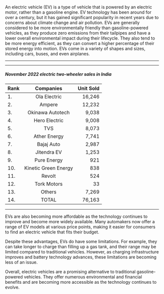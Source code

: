 An electric vehicle (EV) is a type of vehicle that is powered by an electric motor, rather than a gasoline engine. EV technology has been around for over a century, but it has gained significant popularity in recent years due to concerns about climate change and air pollution. EVs are generally considered to be more environmentally friendly than gasoline-powered vehicles, as they produce zero emissions from their tailpipes and have a lower overall environmental impact during their lifecycle. They also tend to be more energy efficient, as they can convert a higher percentage of their stored energy into motion. EVs come in a variety of shapes and sizes, including cars, buses, and even airplanes.

---

 
<!-- horizontal ads for blog -->
<!-- <ins class="adsbygoogle"
     style="display:block"
     data-ad-client="ca-pub-5852688625693261"
     data-ad-slot="1706405702"
     data-ad-format="auto"
     data-full-width-responsive="true"></ins> -->


---
##### November 2022 electric two-wheeler sales in India

| Rank |      Companies       | Unit Sold |
| :--- | :------------------: | --------: |
| 1.   |     Ola Electric     |    16,246 |
| 2.   |        Ampere        |    12,232 |
| 3.   |   Okinawa Autotech   |     9,038 |
| 4.   |    Hero Electric     |     9,008 |
| 5.   |         TVS          |     8,073 |
| 6.   |     Ather Energy     |     7,741 |
| 7.   |      Bajaj Auto      |     2,987 |
| 8.   |     Jitendra EV      |     1,253 |
| 9.   |     Pure Energy      |       921 |
| 10.  | Kinetic Green Energy |       838 |
| 11.  |        Revolt        |       524 |
| 12.  |     Tork Motors      |        33 |
| 13.  |        Others        |     7,269 |
| 14.  |        TOTAL         |    76,163 |

---

EVs are also becoming more affordable as the technology continues to improve and become more widely available. Many automakers now offer a range of EV models at various price points, making it easier for consumers to find an electric vehicle that fits their budget.

<div class="scooterBox"> </div>

Despite these advantages, EVs do have some limitations. For example, they can take longer to charge than filling up a gas tank, and their range may be limited compared to traditional vehicles. However, as charging infrastructure improves and battery technology advances, these limitations are becoming less of an issue.
 

Overall, electric vehicles are a promising alternative to traditional gasoline-powered vehicles. They offer numerous environmental and financial benefits and are becoming more accessible as the technology continues to evolve.
